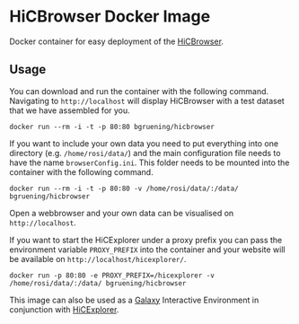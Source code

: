 # HiCBrowser Docker Image

Docker container for easy deployment of the [HiCBrowser](https://github.com/maxplanck-ie/HiCBrowser).

## Usage

You can download and run the container with the following command. Navigating to `http://localhost` will display
HiCBrowser with a test dataset that we have assembled for you.

```
docker run --rm -i -t -p 80:80 bgruening/hicbrowser
```

If you want to include your own data you need to put everything into one directory (e.g. `/home/rosi/data/`) and the main
configuration file needs to have the name `browserConfig.ini`. This folder needs to be mounted into the container with the
following command.

```
docker run --rm -i -t -p 80:80 -v /home/rosi/data/:/data/ bgruening/hicbrowser
```

Open a webbrowser and your own data can be visualised on `http://localhost`.

If you want to start the HiCExplorer under a proxy prefix you can pass the environment variable `PROXY_PREFIX` into the container and your website will be available on `http://localhost/hicexplorer/`.

```
docker run -p 80:80 -e PROXY_PREFIX=/hicexplorer -v /home/rosi/data/:/data/ bgruening/hicbrowser
```

This image can also be used as a [Galaxy](https://github.com/galaxyproject/galaxy) Interactive Environment in conjunction with [HiCExplorer](https://github.com/maxplanck-ie/HiCExplorer).
